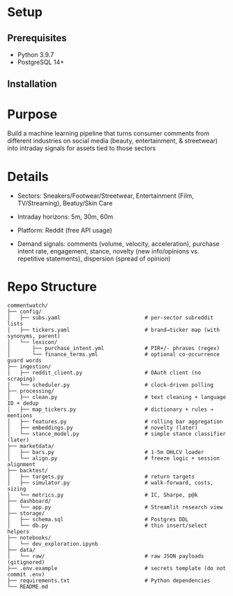 # Setup

## Prerequisites
- Python 3.9.7
- PostgreSQL 14+

## Installation

# Purpose

Build a machine learning pipeline that turns consumer comments from different industries on social media (beauty, entertainment, & streetwear) into intraday signals for assets tied to those sectors

# Details

- Sectors: Sneakers/Footwear/Streetwear, Entertainment (Film, TV/Streaming), Beatuy/Skin Care

- Intraday horizons: 5m, 30m, 60m

- Platform: Reddit (free API usage)

- Demand signals: comments (volume, velocity, acceleration), purchase intent rate, engagement, stance, novelty (new info/opinions vs. repetitive statements), dispersion (spread of opinion)

# Repo Structure 

```
commentwatch/
├── config/
│   ├── subs.yaml                           # per-sector subreddit lists
│   ├── tickers.yaml                        # brand→ticker map (with synonyms, parent)
│   └── lexicon/
│       ├── purchase_intent.yml             # PIR+/- phrases (regex)
│       └── finance_terms.yml               # optional co-occurrence guard words
├── ingestion/
│   ├── reddit_client.py                    # OAuth client (no scraping)
│   └── scheduler.py                        # clock-driven polling
├── processing/
│   ├── clean.py                            # text cleaning + language ID + dedup
│   ├── map_tickers.py                      # dictionary + rules → mentions
│   ├── features.py                         # rolling bar aggregation
│   ├── embeddings.py                       # novelty (later)
│   └── stance_model.py                     # simple stance classifier (later)
├── marketdata/
│   ├── bars.py                             # 1-5m OHLCV loader
│   └── align.py                            # freeze logic + session alignment
├── backtest/
│   ├── targets.py                          # return targets
│   ├── simulator.py                        # walk-forward, costs, sizing
│   └── metrics.py                          # IC, Sharpe, p@k
├── dashboard/
│   └── app.py                              # Streamlit research view
├── storage/
│   ├── schema.sql                          # Postgres DDL
│   └── db.py                               # thin insert/select helpers
├── notebooks/
│   └── dev_exploration.ipynb
├── data/
│   └── raw/                                # raw JSON payloads (gitignored)
├── .env.example                            # secrets template (do not commit .env)
├── requirements.txt                        # Python dependencies
└── README.md
```
